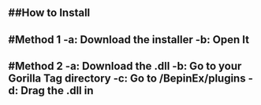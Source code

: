 ##How to Install
--------------------------------------------------------------------------------------------------------------------
#Method 1
  -a: Download the installer
  -b: Open It
---------------------------------------------------------------------------------------------------------------------
#Method 2
  -a: Download the .dll
  -b: Go to your Gorilla Tag directory
  -c: Go to /BepinEx/plugins
  -d: Drag the .dll in
---------------------------------------------------------------------------------------------------------------------
